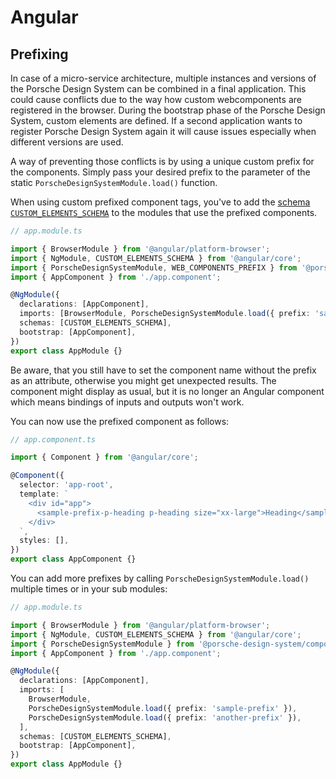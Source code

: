 # Angular

<TableOfContents></TableOfContents>

## Prefixing

In case of a micro-service architecture, multiple instances and versions of the Porsche Design System can be combined in
a final application. This could cause conflicts due to the way how custom webcomponents are registered in the browser.
During the bootstrap phase of the Porsche Design System, custom elements are defined. If a second application wants to
register Porsche Design System again it will cause issues especially when different versions are used.

A way of preventing those conflicts is by using a unique custom prefix for the components. Simply pass your desired
prefix to the parameter of the static `PorscheDesignSystemModule.load()` function.

When using custom prefixed component tags, you've to add the
[schema `CUSTOM_ELEMENTS_SCHEMA`](https://angular.io/api/core/CUSTOM_ELEMENTS_SCHEMA) to the modules that use the
prefixed components.

```ts
// app.module.ts

import { BrowserModule } from '@angular/platform-browser';
import { NgModule, CUSTOM_ELEMENTS_SCHEMA } from '@angular/core';
import { PorscheDesignSystemModule, WEB_COMPONENTS_PREFIX } from '@porsche-design-system/components-angular';
import { AppComponent } from './app.component';

@NgModule({
  declarations: [AppComponent],
  imports: [BrowserModule, PorscheDesignSystemModule.load({ prefix: 'sample-prefix' })],
  schemas: [CUSTOM_ELEMENTS_SCHEMA],
  bootstrap: [AppComponent],
})
export class AppModule {}
```

Be aware, that you still have to set the component name without the prefix as an attribute, otherwise you might get
unexpected results. The component might display as usual, but it is no longer an Angular component which means bindings
of inputs and outputs won't work.

You can now use the prefixed component as follows:

```ts
// app.component.ts

import { Component } from '@angular/core';

@Component({
  selector: 'app-root',
  template: `
    <div id="app">
      <sample-prefix-p-heading p-heading size="xx-large">Heading</sample-prefix-p-heading>
    </div>
  `,
  styles: [],
})
export class AppComponent {}
```

You can add more prefixes by calling `PorscheDesignSystemModule.load()` multiple times or in your sub modules:

```ts
// app.module.ts

import { BrowserModule } from '@angular/platform-browser';
import { NgModule, CUSTOM_ELEMENTS_SCHEMA } from '@angular/core';
import { PorscheDesignSystemModule } from '@porsche-design-system/components-angular';
import { AppComponent } from './app.component';

@NgModule({
  declarations: [AppComponent],
  imports: [
    BrowserModule,
    PorscheDesignSystemModule.load({ prefix: 'sample-prefix' }),
    PorscheDesignSystemModule.load({ prefix: 'another-prefix' }),
  ],
  schemas: [CUSTOM_ELEMENTS_SCHEMA],
  bootstrap: [AppComponent],
})
export class AppModule {}
```
